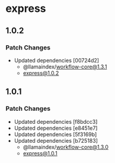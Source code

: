 # express

## 1.0.2

### Patch Changes

- Updated dependencies [00724d2]
  - @llamaindex/workflow-core@1.3.1
  - express@1.0.2

## 1.0.1

### Patch Changes

- Updated dependencies [f8bdcc3]
- Updated dependencies [e8451e7]
- Updated dependencies [5f3169b]
- Updated dependencies [b725183]
  - @llamaindex/workflow-core@1.3.0
  - express@1.0.1
